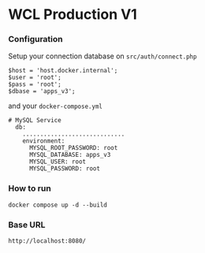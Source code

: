 # WCL Production V1

### Configuration
Setup your connection database on `src/auth/connect.php`
```
$host = 'host.docker.internal';
$user = 'root';
$pass = 'root';
$dbase = 'apps_v3';
```
and your `docker-compose.yml`

```
# MySQL Service
  db:
    .............................
    environment:
      MYSQL_ROOT_PASSWORD: root
      MYSQL_DATABASE: apps_v3
      MYSQL_USER: root
      MYSQL_PASSWORD: root
```
### How to run
```
docker compose up -d --build
```
### Base URL
```
http://localhost:8080/
```